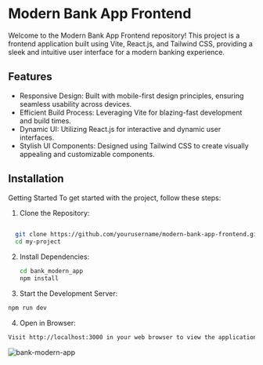 
# Modern Bank App Frontend

Welcome to the Modern Bank App Frontend repository! This project is a frontend application built using Vite, React.js, and Tailwind CSS, providing a sleek and intuitive user interface for a modern banking experience.


## Features

- Responsive Design: Built with mobile-first design principles, ensuring seamless usability across devices.
- Efficient Build Process: Leveraging Vite for blazing-fast development and build times.
- Dynamic UI: Utilizing React.js for interactive and dynamic user interfaces.
- Stylish UI Components: Designed using Tailwind CSS to create visually appealing and customizable components.



## Installation

Getting Started To get started with the project, follow these steps:
1. Clone the Repository:

```bash
 
  git clone https://github.com/yourusername/modern-bank-app-frontend.git
  cd my-project
```
2. Install Dependencies:

    ```bash
    cd bank_modern_app 
    npm install
    ```
3. Start the Development Server: 
```bash
npm run dev
```
4. Open in Browser:
```bash
Visit http://localhost:3000 in your web browser to view the application.
```

![bank-modern-app](https://github.com/RizWaaN3024/bank-modern-app/assets/108953802/aa9d7d2b-a405-478b-8692-4f86693b0d59)
